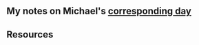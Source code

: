 ## My notes on Michael's [corresponding day](https://www.90daysofdevops.com/2022/day85/)


## Resources

